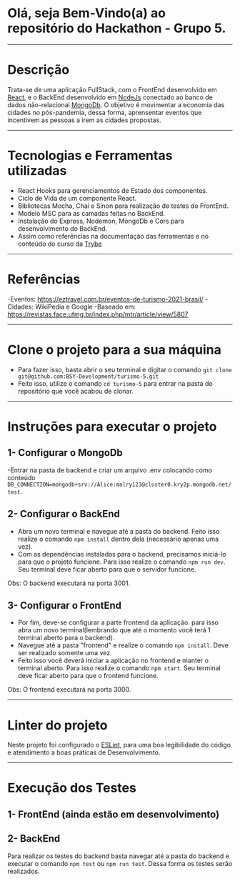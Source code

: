 # Olá, seja Bem-Vindo(a) ao repositório do Hackathon - Grupo 5.

---
# Descrição
Trata-se de uma aplicação FullStack, com o FrontEnd desenvolvido em [React](https://pt-br.reactjs.org/), e o BackEnd desenvolvido em [NodeJs](https://nodejs.org/pt-br/docs/) conectado ao banco de dados não-relacional [MongoDb](https://docs.mongodb.com/). O objetivo é movimentar a economia das cidades no pós-pandemia, dessa forma, aprensentar eventos que incentivem as pessoas a irem as cidades propostas. 

---
# Tecnologias e Ferramentas utilizadas
 - React Hooks para gerenciamentos de Estado dos componentes.
 - Ciclo de Vida de um componente React.
 - Bibliotecas Mocha, Chai e Sinon para realização de testes do FrontEnd.
 - Modelo MSC para as camadas feitas no BackEnd.
 - Instalação do Express, Nodemon, MongoDb e Cors para desenvolvimento do BackEnd.
 - Assim como referências na documentação das ferramentas e no conteúdo do curso da [Trybe](https://www.betrybe.com/)

 ---

# Referências
  -Eventos: https://eztravel.com.br/eventos-de-turismo-2021-brasil/
  -Cidades: WikiPedia e Google
  -Baseado em: https://revistas.face.ufmg.br/index.php/mtr/article/view/5807

---
# Clone o projeto para a sua máquina
- Para fazer isso, basta abrir o seu terminal e digitar o comando `git clone git@github.com:BSY-Development/turismo-5.git`
- Feito isso, utilize o comando `cd turismo-5` para entrar na pasta do repositório que você acabou de clonar.

---
# Instruções para executar o projeto

## 1- Configurar o MongoDb
-Entrar na pasta de backend e criar um arquivo .env colocando como conteúdo `DB_CONNECTION=mongodb+srv://Alice:malry123@cluster0.kry2p.mongodb.net/test`.

## 2- Configurar o BackEnd
- Abra um novo terminal e navegue até a pasta do backend. Feito isso realize o comando `npm install` dentro dela (necessário apenas uma vez).
- Com as dependências instaladas para o backend, precisamos iniciá-lo para que o projeto funcione. Para isso realize o comando `npm run dev`. Seu terminal deve ficar aberto para que o servidor funcione.

Obs: O backend executará na porta 3001.

## 3- Configurar o FrontEnd
- Por fim, deve-se configurar a parte frontend da aplicação. para isso abra um novo terminal(lembrando que até o momento você terá 1 terminal aberto para o backend).
- Navegue até a pasta "frontend" e realize o comando `npm install`. Deve ser realizado somente uma vez.
- Feito isso você deverá iniciar a aplicação no frontend e manter o terminal aberto. Para isso realize o comando `npm start`. Seu terminal deve ficar aberto para que o frontend funcione. 

Obs: O frontend executará na porta 3000.

---
# Linter do projeto
Neste projeto foi configurado o [ESLint](https://eslint.org/), para uma boa legibilidade do código e atendimento a boas práticas de Desenvolvimento.

---
# Execução dos Testes

## 1- FrontEnd (ainda estão em desenvolvimento)

## 2- BackEnd
Para realizar os testes do backend basta navegar até a pasta do backend e executar o comando `npm test` ou `npm run test`. Dessa forma os testes serão realizados.
